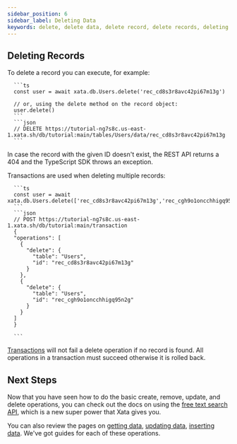 ```yaml
---
sidebar_position: 6
sidebar_label: Deleting Data
keywords: delete, delete data, delete record, delete records, deleting record
---
```


## Deleting Records

To delete a record you can execute, for example:

````ts|json
  ```ts
  const user = await xata.db.Users.delete('rec_cd8s3r8avc42pi67m13g')

  // or, using the delete method on the record object:
  user.delete()
  ```
  ```json
  // DELETE https://tutorial-ng7s8c.us-east-1.xata.sh/db/tutorial:main/tables/Users/data/rec_cd8s3r8avc42pi67m13g
  ```
````

In case the record with the given ID doesn't exist, the REST API returns a 404 and the TypeScript SDK throws an exception.

Transactions are used when deleting multiple records:

````ts|json
  ```ts
  const user = await xata.db.Users.delete(['rec_cd8s3r8avc42pi67m13g','rec_cgh9o1oncchhigq95n2g'])
  ```
  ```json
  // POST https://tutorial-ng7s8c.us-east-1.xata.sh/db/tutorial:main/transaction
  {
  "operations": [
    {
      "delete": {
        "table": "Users",
        "id": "rec_cd8s3r8avc42pi67m13g"
      }
    },
    {
      "delete": {
        "table": "Users",
        "id": "rec_cgh9o1oncchhigq95n2g"
      }
    }
  ]
  }

  ```
````

[Transactions](/typescript-client/transaction) will not fail a delete operation if no record is found. All operations in a transaction must succeed otherwise it is rolled back.

## Next Steps

Now that you have seen how to do the basic create, remove, update, and delete operations, you can check out the docs on using the [free text search API](/typescript-client/search), which is a new super power that Xata gives you.

You can also review the pages on [getting data](/typescript-client/get), [updating data](/typescript-client/update), [inserting data](/typescript-client/insert). We've got guides for each of these operations.
